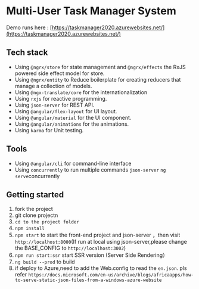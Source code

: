 # Multi-User Task Manager System

Demo runs here : [https://taskmanager2020.azurewebsites.net/](https://taskmanager2020.azurewebsites.net/)

## Tech stack

- Using `@ngrx/store` for state management and `@ngrx/effects` the RxJS powered side effect model for store.
- Using `@ngrx/entity` to Reduce boilerplate for creating reducers that manage a collection of models.
- Using `@ngx-translate/core` for the internationalization
- Using `rxjs` for reactive programming.
- Using `json-server` for REST API.
- Using `@angular/flex-layout` for UI layout.
- Using `@angular/material` for the UI component.
- Using `@angular/animations` for the animations.
- Using `karma` for Unit testing.

## Tools

- Using `@angular/cli` for command-line interface
- Using `concurrently` to run multiple commands `json-server`  `ng serve`concurrently

## Getting started

1. fork the project
2. git clone projectn
3. `cd to the project folder`
4. `npm install`
5. `npm start` to start the front-end project and json-server ，then visit `http://localhost:8000`(If run at local using json-server,please change the BASE_CONFIG to `http://localhost:3002`)
6. `npm run start:ssr` start SSR version (Server Side Rendering）
7. `ng build --prod` to build
8. if deploy to Azure,need to add the Web.config to read the `en.json`. pls refer `https://docs.microsoft.com/en-us/archive/blogs/africaapps/how-to-serve-static-json-files-from-a-windows-azure-website`
